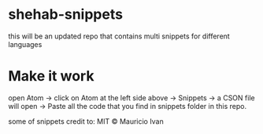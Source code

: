 # shehab-snippets
this will be an updated repo that contains multi snippets for different languages


# Make it work
open Atom -> click on Atom at the left side above -> Snippets -> a CSON file will open -> Paste all the code that you find in snippets folder in this repo.




some of snippets credit to: MIT © Mauricio Ivan
